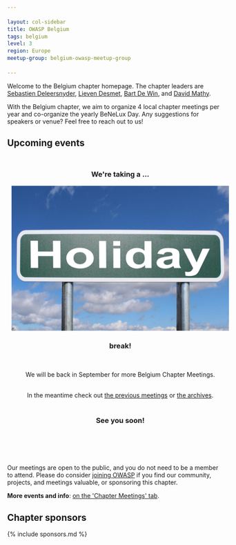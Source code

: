 ```yaml
---

layout: col-sidebar
title: OWASP Belgium
tags: belgium
level: 3
region: Europe
meetup-group: belgium-owasp-meetup-group

---
```

Welcome to the Belgium chapter homepage. The chapter leaders are
[Sebastien Deleersnyder](mailto:seba@owasp.org),
[Lieven Desmet](mailto:lieven.desmet@owasp.org),
[Bart De Win](mailto:bart.dewin@owasp.org), and
[David Mathy](mailto:david.mathy@owasp.org).

With the Belgium chapter, we aim to organize 4 local chapter meetings per year and co-organize the yearly BeNeLux Day. Any suggestions for speakers or venue? Feel free to reach out to us!

## Upcoming events

<style>
.center {
  margin: auto;
  width: 100%;
  border: 0px;
  padding: 10px;
  text-align: center;
}
</style>


<div class="center">
<h3>We're taking a ...</h3>
<img src="/assets/images/holiday.jpg" alt="Holiday time">
<h3>break!</h3>
<br>
<p>We will be back in September for more Belgium Chapter Meetings.</p>
<br>
In the meantime check out <a href="/#div-meetings">the previous meetings</a> or <a href="/#div-archive">the archives</a>.
<br>
<br>

<h3>See you soon!</h3>
</div>
<br>
<br>
<br>

<!--


### [Register now!](https://www.meetup.com/belgium-owasp-meetup-group/events/286239648){: .cta-button .green} on Meetup.com to attend this event!
{: .nav-button}

-->

Our meetings are open to the public, and you do not need to be a member to attend. Please do consider [joining OWASP](https://owasp.org/membership/) if you find our community, projects, and meetings valuable, or sponsoring this chapter.

**More events and info**: [on the 'Chapter Meetings' tab](https://owasp.org/www-chapter-belgium/#div-meetings).

## Chapter sponsors
{% include sponsors.md %}
